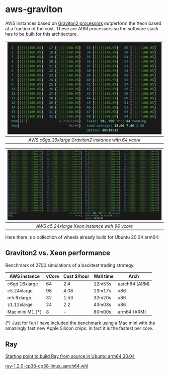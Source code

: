 # aws-graviton

AWS instances based on [Graviton2 processors](https://aws.amazon.com/ec2/graviton/) outperform the Xeon based at a fraction of the cost. These are ARM processors so the software stack has to be built for this architecture. 

| ![AWS c6gd.16xlarge Graviton2 instance with 64 vcore](media/c6g-64core.png) |
|:--:|
| *AWS c6gd.16xlarge Graviton2 instance with 64 vcore* |


| ![AWS c5.24xlarge Xeon instance with 96 vcore](media/c5-96core.png) |
|:--:|
| *AWS c5.24xlarge Xeon instance with 96 vcore* |

Here there is a collection of wheels already build for Ubuntu 20.04 arm64:

## Graviton2 vs. Xeon performance
Benchmark of 2700 simulations of a backtest trading strategy.

**AWS instance** | **vCore** | **Cost $/hour** | **Wall time** | **Arch**
------------ | ------------- | -- |--  | --
c6gd.16xlarge | 64 | 2.4 | 12m53s  | aarch64 (ARM)
c5.24xlarge  | 96 | 4.08 | 13m17s | x86
m5.8xlarge | 32 | 1.53 | 32m20s  | x86
z1.12xlarge | 24 | 2.2 | 43m03s | x86
Mac mini M1 (*) | 8 | - | 80m00s | arm64 (ARM)

(*) Just for fun I have included the benchmark using a Mac mini with the amazingly fast new Apple Silicon chips. In fact it is the fastest per core.

## Ray
[Starting point to build Ray from source in Ubuntu arm64 20.04](https://github.com/ray-project/ray/issues/13780)

[ray-1.2.0-cp38-cp38-linux_aarch64.whl](ray-1.2.0-cp38-cp38-linux_aarch64.whl)
